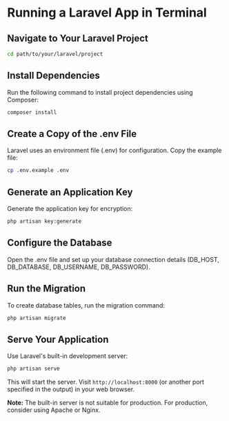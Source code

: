 # Running a Laravel App in Terminal

## Navigate to Your Laravel Project

```bash
cd path/to/your/laravel/project
```

## Install Dependencies

Run the following command to install project dependencies using Composer:

```bash
composer install
```

## Create a Copy of the .env File

Laravel uses an environment file (.env) for configuration. Copy the example file:

```bash
cp .env.example .env
```

## Generate an Application Key

Generate the application key for encryption:

```bash
php artisan key:generate
```

## Configure the Database

Open the .env file and set up your database connection details (DB_HOST, DB_DATABASE, DB_USERNAME, DB_PASSWORD).

##  Run the Migration

To create database tables, run the migration command:

```bash
php artisan migrate
```

## Serve Your Application

Use Laravel's built-in development server:

```bash
php artisan serve
```

This will start the server. Visit `http://localhost:8000` (or another port specified in the output) in your web browser.

**Note:** The built-in server is not suitable for production. For production, consider using Apache or Nginx.

